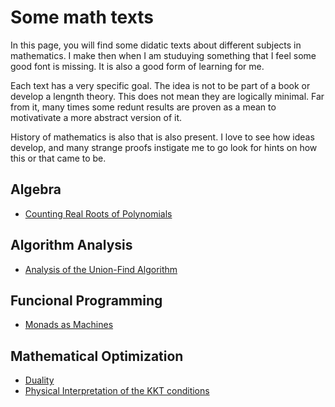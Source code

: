 # Some math texts

In this page, you will find some didatic texts about different subjects in mathematics. 
I make then when I am studuying something that I feel some good font is missing. 
It is also a good form of learning for me. 

Each text has a very specific goal. The idea is not to be part of a book or develop a lengnth theory. 
This does not mean they are logically minimal. 
Far from it, many times some redunt results are proven as a mean to motivativate a more abstract version of it. 

History of mathematics is also that is also present. I love to see how ideas develop, and many strange proofs instigate me to go look for hints on how this or that came to be.

## Algebra

- [Counting Real Roots of Polynomials](texts/Counting_real_roots_of_polynomials.pdf)

## Algorithm Analysis

- [Analysis of the Union-Find Algorithm](texts/Union_Find.pdf)

## Funcional Programming

- [Monads as Machines](texts/monads_as_machines.html)

## Mathematical Optimization

- [Duality](texts/Counting_real_roots_of_polynomials.pdf)
- [Physical Interpretation of the KKT conditions](texts/KKT-Physics.pdf)

